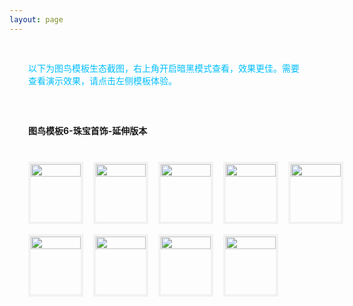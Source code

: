 ```yaml
---
layout: page
---
```

<meta name="referrer" content="never">
<!-- <demo-model url="/"></demo-model> -->

<div style="padding: 30px; color: #01BEFF">以下为图鸟模板生态截图，右上角开启暗黑模式查看，效果更佳。需要查看演示效果，请点击左侧模板体验。</div>



<div style="padding: 30px;font-weight: bold;">图鸟模板6-珠宝首饰-延伸版本</div>

<!-- 完成，已检查 -->
<div class="waterfall">
  <!-- tabbar -->
  <div class="box">
    <img src="https://cdn.nlark.com/yuque/0/2025/jpeg/280373/1737165313290-assets/web-upload/12c5f3e0-79d8-4d3a-9841-4cc64c8b00bd.jpeg" />
  </div>
  <div class="box">
    <img src="https://cdn.nlark.com/yuque/0/2025/jpeg/280373/1737165308485-assets/web-upload/e5f06a3d-913f-4bb8-80f1-82b9a3ca1cc9.jpeg" />
  </div>
  <div class="box">
    <img src="https://cdn.nlark.com/yuque/0/2025/jpeg/280373/1737165308986-assets/web-upload/32c35596-ae5c-4ce2-849f-b036d08f42f1.jpeg" />
  </div>
  <div class="box">
    <img src="https://cdn.nlark.com/yuque/0/2025/jpeg/280373/1737165306291-assets/web-upload/c2734ea8-1ac1-4fd1-a2d6-9aa0aa890e8a.jpeg" />
  </div>
  <div class="box">
    <img src="https://cdn.nlark.com/yuque/0/2025/jpeg/280373/1737165305113-assets/web-upload/aa7e2f32-fb38-431d-8c31-4da5d095d879.jpeg" />
  </div>

  <div class="box">
    <img src="https://cdn.nlark.com/yuque/0/2025/jpeg/280373/1737165308003-assets/web-upload/fbfc1d4a-efcf-44bf-a03d-8881af19370c.jpeg" />
  </div>
  <div class="box">
    <img src="https://cdn.nlark.com/yuque/0/2025/jpeg/280373/1737165309294-assets/web-upload/6760304a-9824-4a12-a8d5-c84d53411432.jpeg" />
  </div>
  <div class="box">
    <img src="https://cdn.nlark.com/yuque/0/2025/jpeg/280373/1737165310738-assets/web-upload/6ae222c7-a3c3-4076-bb1e-c1e3ac494955.jpeg" />
  </div>
  <div class="box">
    <img src="https://cdn.nlark.com/yuque/0/2025/jpeg/280373/1737165310949-assets/web-upload/32b2d8ac-bb1b-48bf-a439-532652a772d2.jpeg" />
  </div>
</div>


<style scoped>


@media screen and (max-width:400px) {

}

.waterfall {
  column-count: 5; /* 设置列数 */
  column-gap: 16px; /* 设置列间距 */
  width: 100%;
  max-width: 1200px;
  margin: 0 auto;
  padding: 10px 36px 30px 30px;
}

.waterfall-pc {
  column-count: 2; /* 设置列数 */
  column-gap: 16px; /* 设置列间距 */
  width: 100%;
  max-width: 1200px;
  margin: 0 auto;
  padding: 10px 36px 30px 30px;
}

.waterfall-icon {
  column-count: 1; /* 设置列数 */
  column-gap: 16px; /* 设置列间距 */
  width: 100%;
  max-width: 1200px;
  margin: 0 auto;
  padding: 10px 36px 30px 30px;
}

.box {
  min-height: 100px;
  /* background-color: #f0f0f0; */
  margin: 0 0 16px; /* 设置项间距 */
  box-sizing: border-box;
  break-inside: avoid; /* 防止元素在列中被拆分 */
  border: 4px solid #AAAAAA20;
	/* border-radius: 10px; */
  -webkit-transition: 0.2s;
		transition: 0.2s;
}
	.box:hover {
	  border: 4px solid #01BEFF;
    /* border-radius: 10px; */
	}

.box img {
    width: 100%;
    height: auto;
    display: block;
    /* border-radius: 10px; */
    overflow: hide
}
</style>

